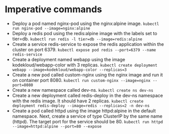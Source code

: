 # Imperative commands

* Deploy a pod named nginx-pod using the nginx:alpine image. `kubectl run nginx-pod --image=nginx:alpine`
* Deploy a redis pod using the redis:alpine image with the labels set to tier=db. `kubectl run redis -l tier=db --image=redis:alpine`
* Create a service redis-service to expose the redis application within the cluster on port 6379. `kubectl expose pod redis --port=6379 --name redis-service`
* Create a deployment named webapp using the image kodekloud/webapp-color with 3 replicas. `kubectl create deployment  webapp --image=kodekloud/webapp-color --replicas=3`
* Create a new pod called custom-nginx using the nginx image and run it on container port 8080. `kubectl run custom-nginx --image=nginx --port=8080`
* Create a new namespace called dev-ns. `kubectl create ns dev-ns`
* Create a new deployment called redis-deploy in the dev-ns namespace with the redis image. It should have 2 replicas. `kubectl create deployment redis-deploy --image=redis --replicas=2 -n dev-ns`
* Create a pod called httpd using the image httpd:alpine in the default namespace. Next, create a service of type ClusterIP by the same name (httpd). The target port for the service should be 80. `kubectl run httpd --image=httpd:alpine --port=80 --expose`
